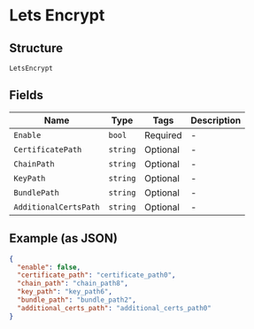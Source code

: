
# Lets Encrypt

## Structure

`LetsEncrypt`

## Fields

| Name | Type | Tags | Description |
|  --- | --- | --- | --- |
| `Enable` | `bool` | Required | - |
| `CertificatePath` | `string` | Optional | - |
| `ChainPath` | `string` | Optional | - |
| `KeyPath` | `string` | Optional | - |
| `BundlePath` | `string` | Optional | - |
| `AdditionalCertsPath` | `string` | Optional | - |

## Example (as JSON)

```json
{
  "enable": false,
  "certificate_path": "certificate_path0",
  "chain_path": "chain_path8",
  "key_path": "key_path6",
  "bundle_path": "bundle_path2",
  "additional_certs_path": "additional_certs_path0"
}
```

